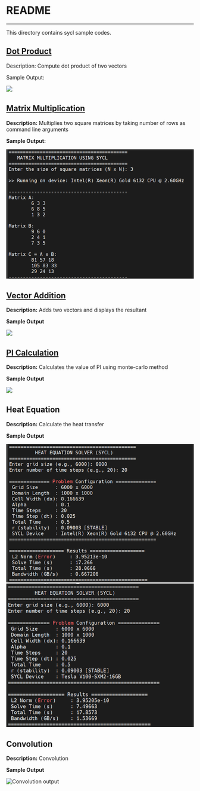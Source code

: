 # README
---

This directory contains sycl sample codes.

## [Dot Product](dot_product.cpp)

Description: Compute dot product of two vectors

Sample Output:

![](/assets/dot_product_output.png)

## [Matrix Multiplication](matrix_multiplication.cpp)

**Description:** Multiplies two square matrices by taking number of rows as command line arguments

**Sample Output:**

![](/assets/matrix_multiplication_output_cpu.png)

## [Vector Addition](vector_addition.cpp)

**Description:** Adds two vectors and displays the resultant

**Sample Output**

![](/assets/vector_addition_output.png)

## [PI Calculation](pi_calculation.cpp)

**Description:** Calculates the value of PI using monte-carlo method

**Sample Output**

![](/assets/pi_calculation_output.png)


## Heat Equation

**Description:** Calculate the heat transfer 

**Sample Output**

![Heat equation output for CPU](/assets/heat_equation_output_cpu.png)
![Heat equation output for GPU](/assets/heat_equation_output_gpu.png)

## Convolution

**Description:** Convolution

**Sample Output**

![Convolution output](/assets/convolution_output.png)

